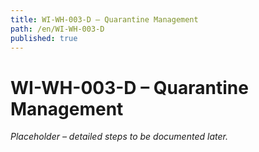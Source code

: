 ```yaml
---
title: WI-WH-003-D – Quarantine Management
path: /en/WI-WH-003-D
published: true
---
```


# WI-WH-003-D – Quarantine Management
*Placeholder – detailed steps to be documented later.*
